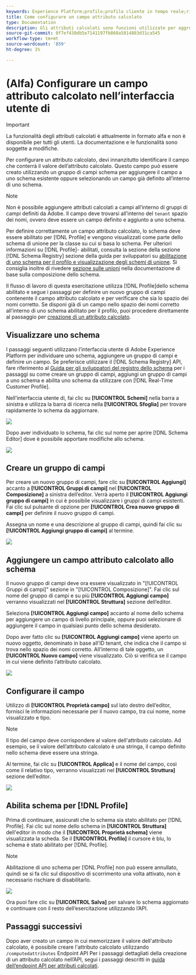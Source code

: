 ```yaml
---
keywords: Experience Platform;profilo;profilo cliente in tempo reale;risoluzione dei problemi;API
title: Come configurare un campo attributo calcolato
type: Documentation
description: Gli attributi calcolati sono funzioni utilizzate per aggregare i dati a livello di evento negli attributi a livello di profilo. Per configurare un attributo calcolato, devi innanzitutto identificare il campo che conterrà il valore dell’attributo calcolato. Questo campo può essere creato utilizzando un gruppo di campi schema per aggiungere il campo a uno schema esistente oppure selezionando un campo già definito all’interno di uno schema.
source-git-commit: 0f7ef438db5e7141197fb860a5814883d31ca545
workflow-type: tm+mt
source-wordcount: '859'
ht-degree: 1%

---
```



# (Alfa) Configurare un campo attributo calcolato nell’interfaccia utente di

>[!IMPORTANT]
>
>La funzionalità degli attributi calcolati è attualmente in formato alfa e non è disponibile per tutti gli utenti. La documentazione e le funzionalità sono soggette a modifiche.

Per configurare un attributo calcolato, devi innanzitutto identificare il campo che conterrà il valore dell’attributo calcolato. Questo campo può essere creato utilizzando un gruppo di campi schema per aggiungere il campo a uno schema esistente oppure selezionando un campo già definito all’interno di uno schema.

>[!NOTE]
>
>Non è possibile aggiungere attributi calcolati a campi all’interno di gruppi di campi definiti da Adobe. Il campo deve trovarsi all’interno del `tenant` spazio dei nomi, ovvero deve essere un campo definito e aggiunto a uno schema.

Per definire correttamente un campo attributo calcolato, lo schema deve essere abilitato per [!DNL Profile] e vengono visualizzati come parte dello schema di unione per la classe su cui si basa lo schema. Per ulteriori informazioni su [!DNL Profile]- abilitati, consulta la sezione della sezione [!DNL Schema Registry] sezione della guida per sviluppatori su [abilitazione di uno schema per il profilo e visualizzazione degli schemi di unione](../../xdm/api/getting-started.md). Si consiglia inoltre di rivedere [sezione sulle unioni](../../xdm/schema/composition.md) nella documentazione di base sulla composizione dello schema.

Il flusso di lavoro di questa esercitazione utilizza [!DNL Profile]dello schema abilitato e segue i passaggi per definire un nuovo gruppo di campi contenente il campo attributo calcolato e per verificare che sia lo spazio dei nomi corretto. Se disponi già di un campo nello spazio dei nomi corretto all’interno di uno schema abilitato per il profilo, puoi procedere direttamente al passaggio per [creazione di un attributo calcolato](#create-a-computed-attribute).

## Visualizzare uno schema

I passaggi seguenti utilizzano l’interfaccia utente di Adobe Experience Platform per individuare uno schema, aggiungere un gruppo di campi e definire un campo. Se preferisce utilizzare il [!DNL Schema Registry] API, fare riferimento al [Guida per gli sviluppatori del registro dello schema](../../xdm/api/getting-started.md) per i passaggi su come creare un gruppo di campi, aggiungi un gruppo di campi a uno schema e abilita uno schema da utilizzare con [!DNL Real-Time Customer Profile].

Nell’interfaccia utente di, fai clic su **[!UICONTROL Schemi]** nella barra a sinistra e utilizza la barra di ricerca nella **[!UICONTROL Sfoglia]** per trovare rapidamente lo schema da aggiornare.

![](../images/computed-attributes/Schemas-Browse.png)

Dopo aver individuato lo schema, fai clic sul nome per aprire [!DNL Schema Editor] dove è possibile apportare modifiche allo schema.

![](../images/computed-attributes/Schema-Editor.png)

## Creare un gruppo di campi

Per creare un nuovo gruppo di campi, fare clic su **[!UICONTROL Aggiungi]** accanto a **[!UICONTROL Gruppi di campi]** nel **[!UICONTROL Composizione]** a sinistra dell’editor. Verrà aperto il **[!UICONTROL Aggiungi gruppo di campi]** in cui è possibile visualizzare i gruppi di campi esistenti. Fai clic sul pulsante di opzione per **[!UICONTROL Crea nuovo gruppo di campi]** per definire il nuovo gruppo di campi.

Assegna un nome e una descrizione al gruppo di campi, quindi fai clic su **[!UICONTROL Aggiungi gruppo di campi]** al termine.

![](../images/computed-attributes/Add-field-group.png)

## Aggiungere un campo attributo calcolato allo schema

Il nuovo gruppo di campi deve ora essere visualizzato in &quot;[!UICONTROL Gruppi di campi]&quot; sezione in &quot;[!UICONTROL Composizione]&quot;. Fai clic sul nome del gruppo di campi e su più **[!UICONTROL Aggiungi campo]** verranno visualizzati nel **[!UICONTROL Struttura]** sezione dell’editor.

Seleziona **[!UICONTROL Aggiungi campo]** accanto al nome dello schema per aggiungere un campo di livello principale, oppure puoi selezionare di aggiungere il campo in qualsiasi punto dello schema desiderato.

Dopo aver fatto clic su **[!UICONTROL Aggiungi campo]** viene aperto un nuovo oggetto, denominato in base all’ID tenant, che indica che il campo si trova nello spazio dei nomi corretto. All’interno di tale oggetto, un **[!UICONTROL Nuovo campo]** viene visualizzato. Ciò si verifica se il campo in cui viene definito l’attributo calcolato.

![](../images/computed-attributes/New-field.png)

## Configurare il campo

Utilizzo di **[!UICONTROL Proprietà campo]** sul lato destro dell’editor, fornisci le informazioni necessarie per il nuovo campo, tra cui nome, nome visualizzato e tipo.

>[!NOTE]
>
>Il tipo del campo deve corrispondere al valore dell&#39;attributo calcolato. Ad esempio, se il valore dell’attributo calcolato è una stringa, il campo definito nello schema deve essere una stringa.

Al termine, fai clic su **[!UICONTROL Applica]** e il nome del campo, così come il relativo tipo, verranno visualizzati nel **[!UICONTROL Struttura]** sezione dell’editor.

![](../images/computed-attributes/Apply.png)

## Abilita schema per [!DNL Profile]

Prima di continuare, assicurati che lo schema sia stato abilitato per [!DNL Profile]. Fai clic sul nome dello schema in **[!UICONTROL Struttura]** dell&#39;editor in modo che il **[!UICONTROL Proprietà schema]** viene visualizzata la scheda. Se il **[!UICONTROL Profilo]** il cursore è blu, lo schema è stato abilitato per [!DNL Profile].

>[!NOTE]
>
>Abilitazione di uno schema per [!DNL Profile] non può essere annullato, quindi se si fa clic sul dispositivo di scorrimento una volta attivato, non è necessario rischiare di disabilitarlo.

![](../images/computed-attributes/Profile.png)

Ora puoi fare clic su **[!UICONTROL Salva]** per salvare lo schema aggiornato e continuare con il resto dell’esercitazione utilizzando l’API.

## Passaggi successivi

Dopo aver creato un campo in cui memorizzare il valore dell&#39;attributo calcolato, è possibile creare l&#39;attributo calcolato utilizzando `/computedattributes` Endpoint API Per i passaggi dettagliati della creazione di un attributo calcolato nell’API, segui i passaggi descritti in [guida dell’endpoint API per attributi calcolati](ca-api.md).